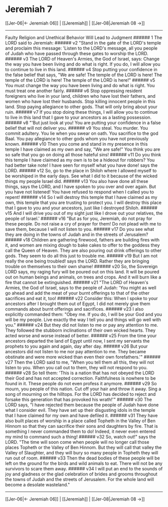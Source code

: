 # Jeremiah 7

[[Jer-06|← Jeremiah 06]] | [[Jeremiah]] | [[Jer-08|Jeremiah 08 →]]
***

Faulty Religion and Unethical Behavior Will Lead to Judgment ###### 1 The LORD said to Jeremiah: ###### v2 "Stand in the gate of the LORD's temple and proclaim this message: 'Listen to the LORD's message, all you people of Judah who have passed through these gates to worship the LORD. ###### v3 The LORD of Heaven's Armies, the God of Israel, says: Change the way you have been living and do what is right. If you do, I will allow you to continue to live in this land. ###### v4 Stop putting your confidence in the false belief that says, "We are safe! The temple of the LORD is here! The temple of the LORD is here! The temple of the LORD is here!" ###### v5 You must change the way you have been living and do what is right. You must treat one another fairly. ###### v6 Stop oppressing resident foreigners who live in your land, children who have lost their fathers, and women who have lost their husbands. Stop killing innocent people in this land. Stop paying allegiance to other gods. That will only bring about your ruin. ###### v7 If you stop doing these things, I will allow you to continue to live in this land that I gave to your ancestors as a lasting possession. ###### v8 "'But just look at you! You are putting your confidence in a false belief that will not deliver you. ###### v9 You steal. You murder. You commit adultery. You lie when you swear on oath. You sacrifice to the god Baal. You pay allegiance to other gods whom you have not previously known. ###### v10 Then you come and stand in my presence in this temple I have claimed as my own and say, "We are safe!" You think you are so safe that you go on doing all those hateful sins! ###### v11 Do you think this temple I have claimed as my own is to be a hideout for robbers? You had better take note! I have seen for myself what you have done! says the LORD. ###### v12 So, go to the place in Shiloh where I allowed myself to be worshiped in the early days. See what I did to it because of the wicked things my people Israel did. ###### v13 You also have done all these things, says the LORD, and I have spoken to you over and over again. But you have not listened! You have refused to respond when I called you to repent! ###### v14 So I will destroy this temple that I have claimed as my own, this temple that you are trusting to protect you. I will destroy this place that I gave to you and your ancestors, just like I destroyed Shiloh. ###### v15 And I will drive you out of my sight just like I drove out your relatives, the people of Israel.' ###### v16 "But as for you, Jeremiah, do not pray for these people. Do not raise a cry of prayer for them! Do not plead with me to save them, because I will not listen to you. ###### v17 Do you see what they are doing in the towns of Judah and in the streets of Jerusalem? ###### v18 Children are gathering firewood, fathers are building fires with it, and women are mixing dough to bake cakes to offer to the goddess they call the Queen of Heaven. They are also pouring out drink offerings to other gods. They seem to do all this just to trouble me. ###### v19 But I am not really the one being troubled! says the LORD. Rather they are bringing trouble on themselves to their own shame! ###### v20 So, the Sovereign LORD says, my raging fury will be poured out on this land. It will be poured out on human beings and animals, on trees and crops. And it will burn like a fire that cannot be extinguished. ###### v21 "The LORD of Heaven's Armies, the God of Israel, says to the people of Judah: 'You might as well go ahead and add the meat of your burnt offerings to that of the other sacrifices and eat it, too! ###### v22 Consider this: When I spoke to your ancestors after I brought them out of Egypt, I did not merely give them commands about burnt offerings and sacrifices. ###### v23 I also explicitly commanded them: "Obey me. If you do, I will be your God and you will be my people. Live exactly the way I tell you and things will go well with you." ###### v24 But they did not listen to me or pay any attention to me. They followed the stubborn inclinations of their own wicked hearts. They acted worse and worse instead of better. ###### v25 From the time your ancestors departed the land of Egypt until now, I sent my servants the prophets to you again and again, day after day. ###### v26 But your ancestors did not listen to me nor pay attention to me. They became obstinate and were more wicked than even their own forefathers.'" ###### v27 Then the LORD said to me, "When you tell them all this, they will not listen to you. When you call out to them, they will not respond to you. ###### v28 So tell them: 'This is a nation that has not obeyed the LORD their God and has not accepted correction. Faithfulness is nowhere to be found in it. These people do not even profess it anymore. ###### v29 So mourn, you people of this nation. Cut off your hair and throw it away. Sing a song of mourning on the hilltops. For the LORD has decided to reject and forsake this generation that has provoked his wrath!'" ###### v30 The LORD says, "I have rejected them because the people of Judah have done what I consider evil. They have set up their disgusting idols in the temple that I have claimed for my own and have defiled it. ###### v31 They have also built places of worship in a place called Topheth in the Valley of Ben Hinnom so that they can sacrifice their sons and daughters by fire. That is something I never commanded them to do! Indeed, it never even entered my mind to command such a thing! ###### v32 So, watch out!" says the LORD. "The time will soon come when people will no longer call those places Topheth or the Valley of Ben Hinnom. But they will call that valley the Valley of Slaughter, and they will bury so many people in Topheth they will run out of room. ###### v33 Then the dead bodies of these people will be left on the ground for the birds and wild animals to eat. There will not be any survivors to scare them away. ###### v34 I will put an end to the sounds of joy and gladness or the glad celebration of brides and grooms throughout the towns of Judah and the streets of Jerusalem. For the whole land will become a desolate wasteland."

***
[[Jer-06|← Jeremiah 06]] | [[Jeremiah]] | [[Jer-08|Jeremiah 08 →]]
